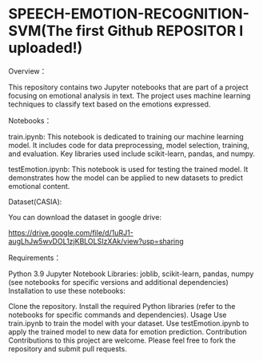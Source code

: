 # SPEECH-EMOTION-RECOGNITION-SVM(The first Github REPOSITOR I uploaded!)
Overview：  

This repository contains two Jupyter notebooks that are part of a project focusing on emotional analysis in text. The project uses machine learning techniques to classify text based on the emotions expressed.

Notebooks：

train.ipynb: This notebook is dedicated to training our machine learning model. It includes code for data preprocessing, model selection, training, and evaluation. Key libraries used include scikit-learn, pandas, and numpy.

testEmotion.ipynb: This notebook is used for testing the trained model. It demonstrates how the model can be applied to new datasets to predict emotional content.

Dataset(CASIA):

You can download the dataset in google drive:

https://drive.google.com/file/d/1uRJ1-augLhJw5wvDOL1zjKBLOLSIzXAk/view?usp=sharing

Requirements：

Python 3.9
Jupyter Notebook
Libraries: joblib, scikit-learn, pandas, numpy (see notebooks for specific versions and additional dependencies)
Installation to use these notebooks:

Clone the repository.
Install the required Python libraries (refer to the notebooks for specific commands and dependencies).
Usage
Use train.ipynb to train the model with your dataset.
Use testEmotion.ipynb to apply the trained model to new data for emotion prediction.
Contribution
Contributions to this project are welcome. Please feel free to fork the repository and submit pull requests.
